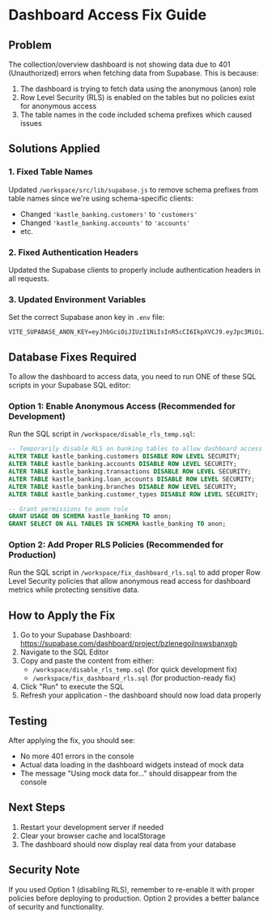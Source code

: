 # Dashboard Access Fix Guide

## Problem
The collection/overview dashboard is not showing data due to 401 (Unauthorized) errors when fetching data from Supabase. This is because:

1. The dashboard is trying to fetch data using the anonymous (anon) role
2. Row Level Security (RLS) is enabled on the tables but no policies exist for anonymous access
3. The table names in the code included schema prefixes which caused issues

## Solutions Applied

### 1. Fixed Table Names
Updated `/workspace/src/lib/supabase.js` to remove schema prefixes from table names since we're using schema-specific clients:
- Changed `'kastle_banking.customers'` to `'customers'`
- Changed `'kastle_banking.accounts'` to `'accounts'`
- etc.

### 2. Fixed Authentication Headers
Updated the Supabase clients to properly include authentication headers in all requests.

### 3. Updated Environment Variables
Set the correct Supabase anon key in `.env` file:
```
VITE_SUPABASE_ANON_KEY=eyJhbGciOiJIUzI1NiIsInR5cCI6IkpXVCJ9.eyJpc3MiOiJzdXBhYmFzZSIsInJlZiI6ImJ6bGVuZWdvaWxuc3dzYmFueGdiIiwicm9sZSI6ImFub24iLCJpYXQiOjE3NTMyODU3ODIsImV4cCI6MjA2ODg2MTc4Mn0.DtVNndVsrUZtTtVRpEWiQb5QtbhPAErSQ88wWYVWeBE
```

## Database Fixes Required

To allow the dashboard to access data, you need to run ONE of these SQL scripts in your Supabase SQL editor:

### Option 1: Enable Anonymous Access (Recommended for Development)

Run the SQL script in `/workspace/disable_rls_temp.sql`:

```sql
-- Temporarily disable RLS on banking tables to allow dashboard access
ALTER TABLE kastle_banking.customers DISABLE ROW LEVEL SECURITY;
ALTER TABLE kastle_banking.accounts DISABLE ROW LEVEL SECURITY;
ALTER TABLE kastle_banking.transactions DISABLE ROW LEVEL SECURITY;
ALTER TABLE kastle_banking.loan_accounts DISABLE ROW LEVEL SECURITY;
ALTER TABLE kastle_banking.branches DISABLE ROW LEVEL SECURITY;
ALTER TABLE kastle_banking.customer_types DISABLE ROW LEVEL SECURITY;

-- Grant permissions to anon role
GRANT USAGE ON SCHEMA kastle_banking TO anon;
GRANT SELECT ON ALL TABLES IN SCHEMA kastle_banking TO anon;
```

### Option 2: Add Proper RLS Policies (Recommended for Production)

Run the SQL script in `/workspace/fix_dashboard_rls.sql` to add proper Row Level Security policies that allow anonymous read access for dashboard metrics while protecting sensitive data.

## How to Apply the Fix

1. Go to your Supabase Dashboard: https://supabase.com/dashboard/project/bzlenegoilnswsbanxgb
2. Navigate to the SQL Editor
3. Copy and paste the content from either:
   - `/workspace/disable_rls_temp.sql` (for quick development fix)
   - `/workspace/fix_dashboard_rls.sql` (for production-ready fix)
4. Click "Run" to execute the SQL
5. Refresh your application - the dashboard should now load data properly

## Testing

After applying the fix, you should see:
- No more 401 errors in the console
- Actual data loading in the dashboard widgets instead of mock data
- The message "Using mock data for..." should disappear from the console

## Next Steps

1. Restart your development server if needed
2. Clear your browser cache and localStorage
3. The dashboard should now display real data from your database

## Security Note

If you used Option 1 (disabling RLS), remember to re-enable it with proper policies before deploying to production. Option 2 provides a better balance of security and functionality.